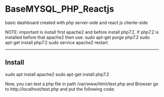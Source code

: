 # BaseMYSQL_PHP_Reactjs
basic dashboard created with php server-side and react js cliente-side

NOTE: important is install first apache2 and before install php7.2. If php7.2 is installed before that apache2 then use:
 sudo apt-get purge php7.2
 sudo apt-get install php7.2
 sudo service apache2 restart
________________________________________________________________________
Install
------------------------------------------------------------------------
sudo apt install apache2
sudo apt-get install php7.2

Now, you can test a php file in path /var/www/html/test.php and Browser go to http://localhost/test.php
and put the following code:
<?php phpinfo(); ?>
